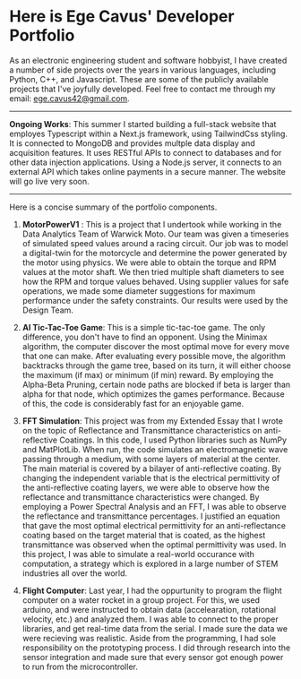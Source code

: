 # Here is Ege Cavus' Developer Portfolio
As an electronic engineering student and software hobbyist, I have created a number of side projects over the years in various languages, including Python, C++, and Javascript. These are some of the publicly available projects that I've joyfully developed. Feel free to contact me through my email: ege.cavus42@gmail.com.
___
**Ongoing Works**: This summer I started building a full-stack website that employes Typescript within a Next.js framework, using TailwindCss styling. It is connected to MongoDB and provides multple data display and acquisition features. It uses RESTful APIs to connect to databases and for other data injection applications. Using a Node.js server, it connects to an external API which takes online payments in a secure manner. The website will go live very soon.
___
Here is a concise summary of the portfolio components.

1. **MotorPowerV1** : This is a project that I undertook while working in the Data Analytics Team of Warwick Moto. Our team was given a timeseries of simulated speed values around a racing circuit. Our job was to model a digital-twin for the motorcycle and determine the power generated by the motor using physics. We were able to obtain the torque and RPM values at the motor shaft. We then tried multiple shaft diameters to see how the RPM and torque values behaved. Using supplier values for safe operations, we made some diameter suggestions for maximum performance under the safety constraints. Our results were used by the Design Team.

2. **AI Tic-Tac-Toe Game**: This is a simple tic-tac-toe game. The only difference, you don't have to find an opponent. Using the Minimax algorithm, the computer discover the most optimal move for every move that one can make. After evaluating every possible move, the algorithm backtracks through the game tree, based on its turn, it will either choose the maximum (if max) or minimum (if min) reward. By employing the Alpha-Beta Pruning, certain node paths are blocked if beta is larger than alpha for that node, which optimizes the games performance. Because of this, the code is considerably fast for an enjoyable game.

3. **FFT Simulation**: This project was from my Extended Essay that I wrote on the topic of Reflectance and Transmittance characteristics on anti-reflective Coatings. In this code, I used Python libraries such as NumPy and MatPlotLib. When run, the code simulates an electromagnetic wave passing through a medium, with some layers of material at the center. The main material is covered by a bilayer of anti-reflective coating. By changing the independent variable that is the electrical permittivity of the anti-reflective coating layers, we were able to observe how the reflectance and transmittance characteristics were changed. By employing a Power Spectral Analysis and an FFT, I was able to observe the reflectance and transmittance percentages. I justified an equation that gave the most optimal electrical permittivity for an anti-reflectance coating based on the target material that is coated, as the highest transmittance was observed when the optimal permittivity was used. In this project, I was able to simulate a real-world occurance with computation, a strategy which is explored in a large number of STEM industries all over the world.

4. **Flight Computer**: Last year, I had the oppurtunity to program the flight computer on a water rocket in a group project. For this, we used arduino, and were instructed to obtain data (accelearation, rotational velocity, etc.) and analyzed them. I was able to connect to the proper libraries, and get real-time data from the serial. I made sure the data we were recieving was realistic. Aside from the programming, I had sole responsibility on the prototyping process. I did through research into the sensor integration and made sure that every sensor got enough power to run from the microcontroller. 
